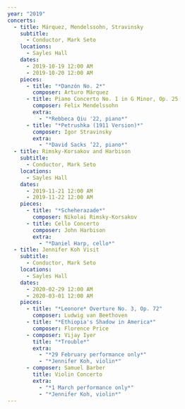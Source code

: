 ```yaml
---
year: "2019"
concerts:
  - title: Márquez, Mendelssohn, Stravinsky
    subtitle:
      - Conductor, Mark Seto
    locations:
      - Sayles Hall
    dates:
      - 2019-10-19 12:00 AM
      - 2019-10-20 12:00 AM
    pieces:
      - title: "*Danzón No. 2*"
        composer: Arturo Márquez
      - title: Piano Concerto No. 1 in G Minor, Op. 25
        composer: Felix Mendelssohn
        extra:
          - "*Rebbeca Qiu '22, piano*"
      - title: "*Petrushka (1911 Version)*"
        composer: Igor Stravinsky
        extra:
          - "*David Sacks ’22, piano*"
  - title: Rimsky-Korsakov and Harbison
    subtitle:
      - Conductor, Mark Seto
    locations:
      - Sayles Hall
    dates:
      - 2019-11-21 12:00 AM
      - 2019-11-22 12:00 AM
    pieces:
      - title: "*Scheherazade*"
        composer: Nikolai Rimsky-Korsakov
      - title: Cello Concerto
        composer: John Harbison
        extra:
          - "*Daniel Harp, cello*"
  - title: Jennifer Koh Visit
    subtitle:
      - Conductor, Mark Seto
    locations:
      - Sayles Hall
    dates:
      - 2020-02-29 12:00 AM
      - 2020-03-01 12:00 AM
    pieces:
      - title: "*Leonore* Overture No. 3, Op. 72"
        composer: Ludwig van Beethoven
      - title: "*Ethiopia's Shadow in America*"
        composer: Florence Price
      - composer: Vijay Iyer
        title: "*Trouble*"
        extra:
          - "*29 February performance only*"
          - "*Jennifer Koh, violin*"
      - composer: Samuel Barber
        title: Violin Concerto
        extra:
          - "*1 March performance only*"
          - "*Jennifer Koh, violin*"
---
```

